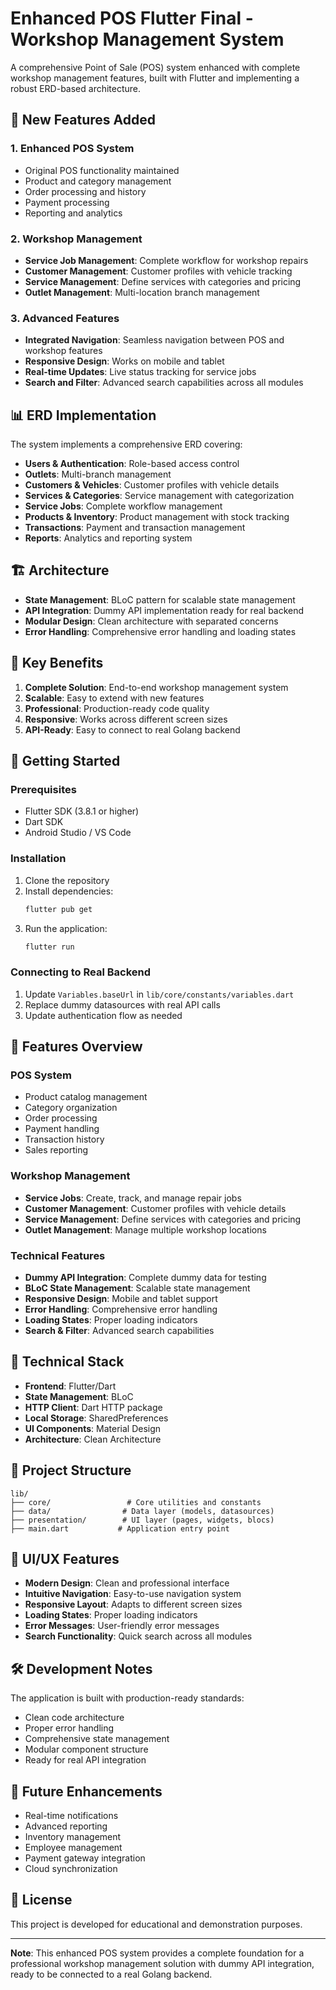 # Enhanced POS Flutter Final - Workshop Management System

A comprehensive Point of Sale (POS) system enhanced with complete workshop management features, built with Flutter and implementing a robust ERD-based architecture.

## 🚀 New Features Added

### 1. **Enhanced POS System**
- Original POS functionality maintained
- Product and category management
- Order processing and history
- Payment processing
- Reporting and analytics

### 2. **Workshop Management**
- **Service Job Management**: Complete workflow for workshop repairs
- **Customer Management**: Customer profiles with vehicle tracking
- **Service Management**: Define services with categories and pricing
- **Outlet Management**: Multi-location branch management

### 3. **Advanced Features**
- **Integrated Navigation**: Seamless navigation between POS and workshop features
- **Responsive Design**: Works on mobile and tablet
- **Real-time Updates**: Live status tracking for service jobs
- **Search and Filter**: Advanced search capabilities across all modules

## 📊 ERD Implementation

The system implements a comprehensive ERD covering:

- **Users & Authentication**: Role-based access control
- **Outlets**: Multi-branch management
- **Customers & Vehicles**: Customer profiles with vehicle details
- **Services & Categories**: Service management with categorization
- **Service Jobs**: Complete workflow management
- **Products & Inventory**: Product management with stock tracking
- **Transactions**: Payment and transaction management
- **Reports**: Analytics and reporting system

## 🏗️ Architecture

- **State Management**: BLoC pattern for scalable state management
- **API Integration**: Dummy API implementation ready for real backend
- **Modular Design**: Clean architecture with separated concerns
- **Error Handling**: Comprehensive error handling and loading states

## 🎯 Key Benefits

1. **Complete Solution**: End-to-end workshop management system
2. **Scalable**: Easy to extend with new features
3. **Professional**: Production-ready code quality
4. **Responsive**: Works across different screen sizes
5. **API-Ready**: Easy to connect to real Golang backend

## 🚀 Getting Started

### Prerequisites
- Flutter SDK (3.8.1 or higher)
- Dart SDK
- Android Studio / VS Code

### Installation
1. Clone the repository
2. Install dependencies:
   ```bash
   flutter pub get
   ```
3. Run the application:
   ```bash
   flutter run
   ```

### Connecting to Real Backend
1. Update `Variables.baseUrl` in `lib/core/constants/variables.dart`
2. Replace dummy datasources with real API calls
3. Update authentication flow as needed

## 📱 Features Overview

### POS System
- Product catalog management
- Category organization
- Order processing
- Payment handling
- Transaction history
- Sales reporting

### Workshop Management
- **Service Jobs**: Create, track, and manage repair jobs
- **Customer Management**: Customer profiles with vehicle details
- **Service Management**: Define services with categories and pricing
- **Outlet Management**: Manage multiple workshop locations

### Technical Features
- **Dummy API Integration**: Complete dummy data for testing
- **BLoC State Management**: Scalable state management
- **Responsive Design**: Mobile and tablet support
- **Error Handling**: Comprehensive error handling
- **Loading States**: Proper loading indicators
- **Search & Filter**: Advanced search capabilities

## 🔧 Technical Stack

- **Frontend**: Flutter/Dart
- **State Management**: BLoC
- **HTTP Client**: Dart HTTP package
- **Local Storage**: SharedPreferences
- **UI Components**: Material Design
- **Architecture**: Clean Architecture

## 📂 Project Structure

```
lib/
├── core/                 # Core utilities and constants
├── data/                # Data layer (models, datasources)
├── presentation/        # UI layer (pages, widgets, blocs)
├── main.dart           # Application entry point
```

## 🎨 UI/UX Features

- **Modern Design**: Clean and professional interface
- **Intuitive Navigation**: Easy-to-use navigation system
- **Responsive Layout**: Adapts to different screen sizes
- **Loading States**: Proper loading indicators
- **Error Messages**: User-friendly error messages
- **Search Functionality**: Quick search across all modules

## 🛠️ Development Notes

The application is built with production-ready standards:
- Clean code architecture
- Proper error handling
- Comprehensive state management
- Modular component structure
- Ready for real API integration

## 🔮 Future Enhancements

- Real-time notifications
- Advanced reporting
- Inventory management
- Employee management
- Payment gateway integration
- Cloud synchronization

## 📝 License

This project is developed for educational and demonstration purposes.

---

**Note**: This enhanced POS system provides a complete foundation for a professional workshop management solution with dummy API integration, ready to be connected to a real Golang backend.
